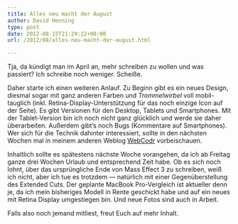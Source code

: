```yaml
---
title: Alles neu macht der August
author: David Henning
type: post
date: 2012-08-15T21:29:22+00:00
url: /2012/08/alles-neu-macht-der-august.html

---
```

Tja, da kündigt man im April an, mehr schreiben zu wollen und was passiert? Ich schreibe noch weniger. Scheiße.

Daher starte ich einen weiteren Anlauf. Zu Beginn gibt es ein neues Design, diesmal sogar mit ganz anderen Farben und _Trommelwirbel_ voll mobil-tauglich (inkl. Retina-Display-Unterstützung für das noch einzige Icon auf der Seite). Es gibt Versionen für den Desktop, Tablets und Smartphones. Mit der Tablet-Version bin ich noch nicht ganz glücklich und werde sie daher überarbeiten. Außerdem gibt&#8217;s noch Bugs (Kommentare auf Smartphones). Wer sich für die Technik dahinter interessiert, sollte in den nächsten Wochen mal in meinem anderen Weblog [WebCodr][1] vorbeischauen.

Inhaltlich sollte es spätestens nächste Woche vorangehen, da ich ab Freitag ganze drei Wochen Urlaub und entsprechend Zeit habe. Ob es sich noch lohnt, über das ursprüngliche Ende von Mass Effect 3 zu schreiben, weiß ich nicht, aber ich tue es trotzdem &#8212; natürlich mit einer Gegenüberstellung des Extended Cuts. Der geplante MacBook Pro-Vergleich ist aktueller denn je, da ich mein bisheriges Modell in Rente geschickt habe und auf ein neues mit Retina Display umgestiegen bin. Und neue Fotos sind auch in Arbeit.

Falls also noch jemand mitliest, freut Euch auf mehr Inhalt.

 [1]: http://webcodr.de/